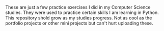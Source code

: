 These are just a few practice exercises I did in my Computer Science studies.
They were used to practice certain skills I am learning in Python.
This repository shold grow as my studies progress.
Not as cool as the portfolio projects or other mini projects but can't hurt uploading these.

